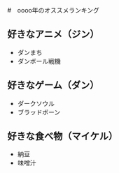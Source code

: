 #　oooo年のオススメランキング


## 好きなアニメ（ジン）

- ダンまち
- ダンボール戦機

## 好きなゲーム（ダン）

- ダークソウル
- ブラッドボーン


## 好きな食べ物（マイケル）

- 納豆
- 味噌汁



